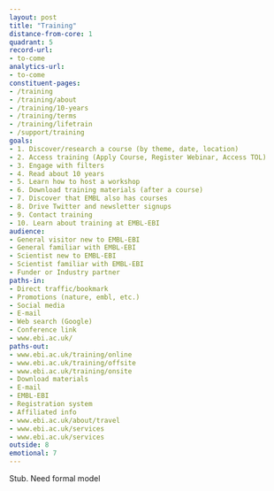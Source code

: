 ```yaml
---
layout: post
title: "Training"
distance-from-core: 1
quadrant: 5
record-url:
- to-come
analytics-url:
- to-come
constituent-pages:
- /training
- /training/about
- /training/10-years
- /training/terms
- /training/lifetrain
- /support/training
goals:
- 1. Discover/research a course (by theme, date, location)
- 2. Access training (Apply Course, Register Webinar, Access TOL)
- 3. Engage with filters
- 4. Read about 10 years
- 5. Learn how to host a workshop
- 6. Download training materials (after a course)
- 7. Discover that EMBL also has courses
- 8. Drive Twitter and newsletter signups
- 9. Contact training
- 10. Learn about training at EMBL-EBI
audience:
- General visitor new to EMBL-EBI
- General familiar with EMBL-EBI
- Scientist new to EMBL-EBI
- Scientist familiar with EMBL-EBI
- Funder or Industry partner
paths-in:
- Direct traffic/bookmark
- Promotions (nature, embl, etc.)
- Social media
- E-mail
- Web search (Google)
- Conference link
- www.ebi.ac.uk/
paths-out:
- www.ebi.ac.uk/training/online
- www.ebi.ac.uk/training/offsite
- www.ebi.ac.uk/training/onsite
- Download materials
- E-mail
- EMBL-EBI
- Registration system
- Affiliated info
- www.ebi.ac.uk/about/travel
- www.ebi.ac.uk/services
- www.ebi.ac.uk/services
outside: 8
emotional: 7
---
```


Stub. Need formal model
